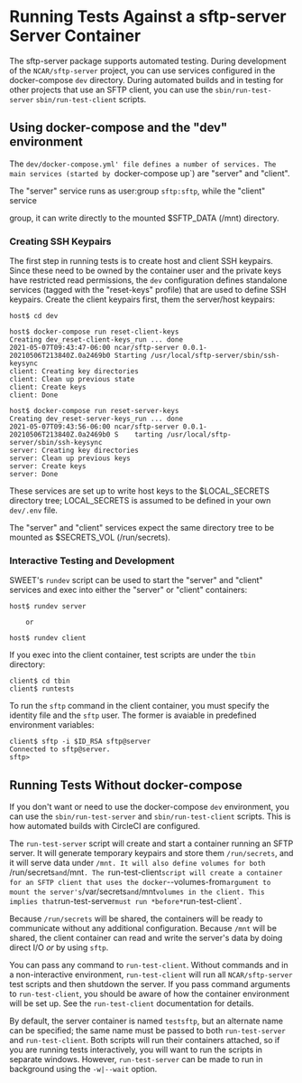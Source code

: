 # Running Tests Against a sftp-server Server Container

The sftp-server package supports automated testing. During development of
the `NCAR/sftp-server` project, you can use services configured in the
docker-compose `dev` directory. During automated builds and in testing for
other projects that use an SFTP client, you can use the `sbin/run-test-server`
`sbin/run-test-client` scripts.

## Using docker-compose and the "dev" environment

The `dev/docker-compose.yml' file defines a number of services. The main
services (started by `docker-compose up`) are "server" and "client".

The "server" service runs as user:group `sftp:sftp`, while the "client" service

group, it can write directly to the mounted $SFTP_DATA (/mnt) directory.

### Creating SSH Keypairs

The first step in running tests is to create host and client SSH keypairs.
Since these need to be owned by the container user and the private keys have
restricted read permissions, the `dev` configuration defines standalone
services (tagged with the "reset-keys" profile) that are used to define
SSH keypairs. Create the client keypairs first, them the server/host keypairs:

    host$ cd dev
    
    host$ docker-compose run reset-client-keys
    Creating dev_reset-client-keys_run ... done
    2021-05-07T09:43:47-06:00 ncar/sftp-server 0.0.1-20210506T213840Z.0a2469b0 Starting /usr/local/sftp-server/sbin/ssh-keysync
    client: Creating key directories
    client: Clean up previous state
    client: Create keys
    client: Done
    
    host$ docker-compose run reset-server-keys
    Creating dev_reset-server-keys_run ... done
    2021-05-07T09:43:56-06:00 ncar/sftp-server 0.0.1-20210506T213840Z.0a2469b0 S    tarting /usr/local/sftp-server/sbin/ssh-keysync
    server: Creating key directories
    server: Clean up previous keys
    server: Create keys
    server: Done

These services are set up to write host keys to the $LOCAL_SECRETS directory
tree; LOCAL_SECRETS is assumed to be defined in your own `dev/.env` file.

The "server" and "client" services expect the same directory tree to be mounted
as $SECRETS_VOL (/run/secrets).

### Interactive Testing and Development

SWEET's `rundev` script can be used to start the "server" and "client" services
and exec into either the "server" or "client" containers:

    host$ rundev server

        or

    host$ rundev client

If you exec into the client container, test scripts are under the `tbin`
directory:

    client$ cd tbin
    client$ runtests

To run the `sftp` command in the client container, you must specify the
identity file and the `sftp` user. The former is avaiable in predefined
environment variables:

    client$ sftp -i $ID_RSA sftp@server
    Connected to sftp@server.
    sftp> 

## Running Tests Without docker-compose

If you don't want or need to use the docker-compose `dev` environment, you
can use the `sbin/run-test-server` and `sbin/run-test-client` scripts. This
is how automated builds with CircleCI are configured.

The `run-test-server` script will create and start a container running an SFTP
server. It will generate temporary keypairs and store them `/run/secrets`, and
it will serve data under `/mnt. It will also define volumes for both
`/run/secrets` and `/mnt`. The `run-test-client` script will create a container
for an SFTP client that uses the docker `--volumes-from` argument to mount
the server's `/var/secrets` and `/mnt` volumes in the client. This implies
that `run-test-server` must run *before* `run-test-client`.

Because `/run/secrets` will be shared, the containers will be ready to
communicate without any additional configuration. Because `/mnt` will be
shared, the client container can read and write the server's data by doing
direct I/O *or* by using `sftp`.

You can pass any command to `run-test-client`. Without commands and in a
non-interactive environment, `run-test-client` will run all `NCAR/sftp-server`
test scripts and then shutdown the server. If you pass command arguments to
`run-test-client`, you should be aware of how the container environment will
be set up. See the `run-test-client` documentation for details.

By default, the server container is named `testsftp`, but an alternate name
can be specified; the same name must be passed to both `run-test-server` and
`run-test-client`. Both scripts will run their containers attached, so if
you are running tests interactively, you will want to run the scripts in
separate windows. However, `run-test-server` can be made to run in background
using the `-w|--wait` option.




